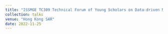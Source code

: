 ```yaml
---
title: "ISSMGE TC309 Technical Forum of Young Scholars on Data-driven Modelling of Soil Behaviours with Geotechnical Applications"
collection: talks
venue: "Hong Kong SAR"
date: 2022-11-25
---
```

